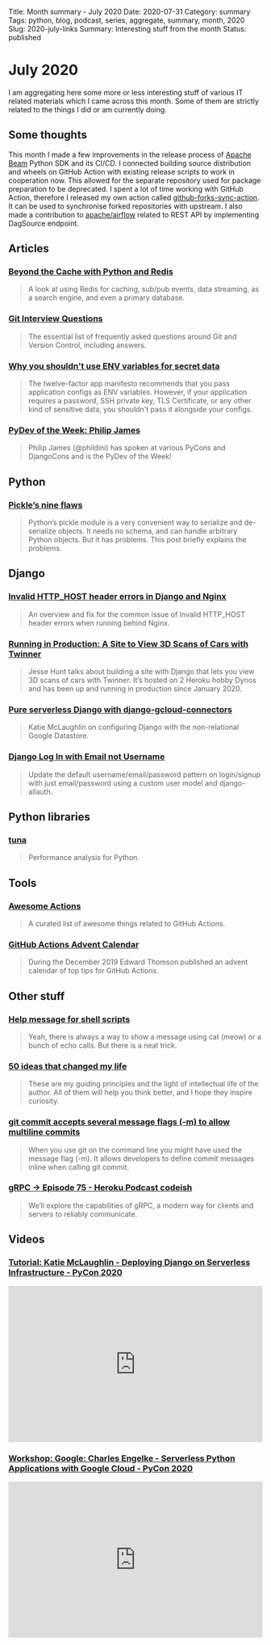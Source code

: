 Title: Month summary - July 2020
Date: 2020-07-31
Category: summary
Tags: python, blog, podcast, series, aggregate, summary, month, 2020 
Slug: 2020-july-links
Summary: Interesting stuff from the month
Status: published

# July 2020

I am aggregating here some more or less interesting stuff of various IT related materials which I came across this month.
Some of them are strictly related to the things I did or am currently doing.

## Some thoughts

This month I made a few improvements in the release process of [Apache Beam](https://github.com/apache/beam) Python SDK and its CI/CD.
I connected building source distribution and wheels on GitHub Action with existing release scripts to work in cooperation now.
This allowed for the separate repository used for package preparation to be deprecated.
I spent a lot of time working with GitHub Action, therefore I released my own action called [github-forks-sync-action](https://github.com/TobKed/github-forks-sync-action).
It can be used to synchronise forked repositories with upstream.
I also made a contribution to [apache/airflow](https://github.com/apache/airflow) related to REST API by implementing DagSource endpoint.

## Articles

### [Beyond the Cache with Python and Redis](https://redislabs.com/blog/beyond-the-cache-with-python)

> A look at using Redis for caching, sub/pub events, data streaming, as a search engine, and even a primary database.

### [Git Interview Questions](https://www.git-tower.com/learn/git/faq/git-interview-questions)

> The essential list of frequently asked questions around Git and Version Control, including answers.

### [Why you shouldn't use ENV variables for secret data](https://diogomonica.com/2017/03/27/why-you-shouldnt-use-env-variables-for-secret-data/)

> The twelve-factor app manifesto recommends that you pass application configs as ENV variables. However, if your application requires a password, SSH private key, TLS Certificate, or any other kind of sensitive data, you shouldn't pass it alongside your configs.

### [PyDev of the Week: Philip James](https://www.blog.pythonlibrary.org/2020/07/06/pydev-of-the-week-philip-james)

> Philip James (@phildini) has spoken at various PyCons and DjangoCons and is the PyDev of the Week!

## Python

### [Pickle’s nine flaws](https://nedbatchelder.com/blog/202006/pickles_nine_flaws.html)

> Python’s pickle module is a very convenient way to serialize and de-serialize objects. It needs no schema, and can handle arbitrary Python objects. But it has problems. This post briefly explains the problems.

## Django

### [Invalid HTTP_HOST header errors in Django and Nginx](https://www.borfast.com/blog/2020/07/06/invalid-http_host-header-errors-in-django-and-nginx)

> An overview and fix for the common issue of Invalid HTTP_HOST header errors when running behind Nginx.

### [Running in Production: A Site to View 3D Scans of Cars with Twinner](https://runninginproduction.com/podcast/40-a-site-to-view-3d-scans-of-cars-with-twinner)

> Jesse Hunt talks about building a site with Django that lets you view 3D scans of cars with Twinner. It’s hosted on 2 Heroku hobby Dynos and has been up and running in production since January 2020.

### [Pure serverless Django with django-gcloud-connectors](https://dev.to/googlecloud/pure-serverless-django-with-django-gcloud-connectors-apo)

> Katie McLaughlin on configuring Django with the non-relational Google Datastore.

### [Django Log In with Email not Username](https://learndjango.com/tutorials/django-log-in-email-not-username)

> Update the default username/email/password pattern on login/signup with just email/password using a custom user model and django-allauth.

## Python libraries

### [tuna](https://github.com/nschloe/tuna)

> Performance analysis for Python.

## Tools

### [Awesome Actions](https://github.com/sdras/awesome-actions)

> A curated list of awesome things related to GitHub Actions.

### [GitHub Actions Advent Calendar](https://www.edwardthomson.com/blog/github_actions_advent_calendar.html)

> During the December 2019 Edward Thomson published an advent calendar of top tips for GitHub Actions.

## Other stuff

### [Help message for shell scripts](https://samizdat.dev/help-message-for-shell-scripts/)

> Yeah, there is always a way to show a message using cat (meow) or a bunch of echo calls. But there is a neat trick.

### [50 ideas that changed my life](https://www.perell.com/blog/50-ideas-that-changed-my-life)

> These are my guiding principles and the light of intellectual life of the author. All of them will help you think better, and I hope they inspire curiosity.

### [git commit accepts several message flags (-m) to allow multiline commits](https://www.stefanjudis.com/today-i-learned/git-commit-accepts-several-message-flags-m-to-allow-multiline-commits/)

> When you use git on the command line you might have used the message flag (-m). It allows developers to define commit messages inline when calling git commit.

### [gRPC → Episode 75 - Heroku Podcast codeish](https://www.heroku.com/podcasts/codeish/75-grpc)

> We’ll explore the capabilities of gRPC, a modern way for clients and servers to reliably communicate.

## Videos

### [Tutorial: Katie McLaughlin - Deploying Django on Serverless Infrastructure - PyCon 2020](https://www.youtube.com/watch?v=oYy9_4fm56o)

<div class="videoWrapper" style="height:0; padding-bottom:56.25%; padding-top:25px; position:relative" height="0">
    <iframe style="position:absolute; top:0; width:100%" height="100%" width="100%"' src="https://www.youtube.com/embed/oYy9_4fm56o" frameborder="0" allow="accelerometer; autoplay; encrypted-media; gyroscope; picture-in-picture" allowfullscreen></iframe>
</div>

### [Workshop: Google: Charles Engelke - Serverless Python Applications with Google Cloud - PyCon 2020](https://www.youtube.com/watch?v=4bjX9iKqpXA)

<div class="videoWrapper" style="height:0; padding-bottom:56.25%; padding-top:25px; position:relative" height="0">
    <iframe style="position:absolute; top:0; width:100%" height="100%" width="100%"' src="https://www.youtube.com/embed/4bjX9iKqpXA" frameborder="0" allow="accelerometer; autoplay; encrypted-media; gyroscope; picture-in-picture" allowfullscreen></iframe>
</div>
